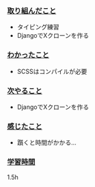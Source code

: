 ### <u>取り組んだこと</u>
- タイピング練習
- DjangoでXクローンを作る

### <u>わかったこと</u>
- SCSSはコンパイルが必要

### <u>次やること</u>
- DjangoでXクローンを作る

### <u>感じたこと</u>
 - 躓くと時間がかかる...

### <u>学習時間</u>
1.5h